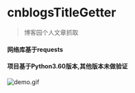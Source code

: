 # cnblogsTitleGetter

> 博客园个人文章抓取

#### 网络库基于requests

#### 项目基于Python3.60版本,其他版本未做验证


![demo.gif](http://images2015.cnblogs.com/blog/607542/201703/607542-20170310205153545-1345443343.gif)
